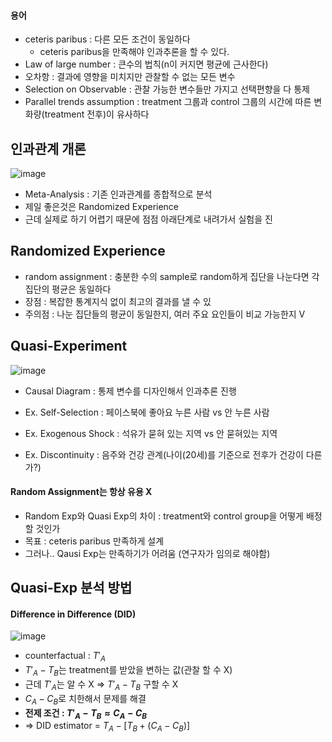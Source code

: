 #### 용어
* ceteris paribus : 다른 모든 조건이 동일하다
    * ceteris paribus을 만족해야 인과추론을 할 수 있다.
* Law of large number : 큰수의 법칙(n이 커지면 평균에 근사한다)
* 오차항 : 결과에 영향을 미치지만 관찰할 수 없는 모든 변수
* Selection on Observable : 관찰 가능한 변수들만 가지고 선택편향을 다 통제
* Parallel trends assumption : treatment 그룹과 control 그룹의 시간에 따른 변화량(treatment 전후)이 유사하다

  
## 인과관계 개론

![image](https://github.com/hkyoo52/Causal-Inference/assets/63588046/14dc9699-72f3-427b-9235-4dd2f4bb5926)

* Meta-Analysis : 기존 인과관계를 종합적으로 분석
* 제일 좋은것은 Randomized Experience
* 근데 실제로 하기 어렵기 때문에 점점 아래단계로 내려가서 실험을 진

## Randomized Experience
* random assignment : 충분한 수의 sample로 random하게 집단을 나눈다면 각 집단의 평균은 동일하다
* 장점 : 복잡한 통계지식 없이 최고의 결과를 낼 수 있
* 주의점 : 나눈 집단들의 평균이 동일한지, 여러 주요 요인들이 비교 가능한지 V

## Quasi-Experiment
![image](https://github.com/hkyoo52/Causal-Inference/assets/63588046/2079ff1f-ce01-496c-b695-940c7e28f6c2)

* Causal Diagram : 통제 변수를 디자인해서 인과추론 진행

* Ex. Self-Selection : 페이스북에 좋아요 누른 사람 vs 안 누른 사람
* Ex. Exogenous Shock : 석유가 묻혀 있는 지역 vs 안 묻혀있는 지역
* Ex. Discontinuity : 음주와 건강 관계(나이(20세)를 기준으로 전후가 건강이 다른가?)

#### Random Assignment는 항상 유용 X
* Random Exp와 Quasi Exp의 차이 : treatment와 control group을 어떻게 배정할 것인가
* 목표 : ceteris paribus 만족하게 설계
* 그러나.. Qausi Exp는 만족하기가 어려움 (연구자가 임의로 해야함)

## Quasi-Exp 분석 방법
#### Difference in Difference (DID)

![image](https://github.com/hkyoo52/Causal-Inference/assets/63588046/aa012d41-c4bb-4fa1-a3d7-ab3d80a9e345)

* counterfactual : $T'_A$
* $T'_A-T_B$는 treatment를 받았을  변하는 값(관찰 할 수 X)
* 근데 $T'_A$는 알 수 X => $T'_A-T_B$ 구할 수 X
* $C_A-C_B$로 치한해서 문제를 해결
* **전제 조건 : $T'_A-T_B \approx C_A-C_B$**
* => DID estimator = $T_A - [T_B+(C_A-C_B)]$







